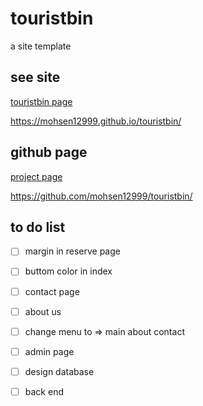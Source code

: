 # touristbin
a site template

## see site
[touristbin page](https://mohsen12999.github.io/touristbin/)

https://mohsen12999.github.io/touristbin/

## github page
[project page](https://github.com/mohsen12999/touristbin/)

https://github.com/mohsen12999/touristbin/

## to do list
 - [ ] margin in reserve page
 - [ ] buttom color in index
 - [ ] contact page
 - [ ] about us
 - [ ] change menu to => main about contact
 - [ ] admin page
 - [ ] design database

 - [ ] back end